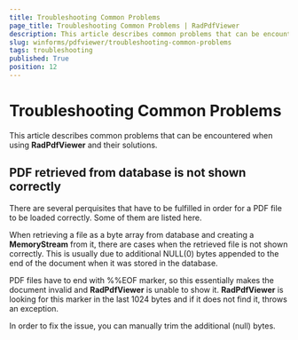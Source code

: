 ```yaml
---
title: Troubleshooting Common Problems
page_title: Troubleshooting Common Problems | RadPdfViewer
description: This article describes common problems that can be encountered when using RadPdfViewer and their solutions.
slug: winforms/pdfviewer/troubleshooting-common-problems
tags: troubleshooting
published: True
position: 12
---
```


# Troubleshooting Common Problems

This article describes common problems that can be encountered when using __RadPdfViewer__ and their solutions.

## PDF retrieved from database is not shown correctly

There are several perquisites that have to be fulfilled in order for a PDF file to be loaded correctly. Some of them are listed here.

When retrieving a file as a byte array from database and creating a __MemoryStream__ from it, there are cases when the retrieved file is not shown correctly. This is usually due to additional NULL(0) bytes appended to the end of the document when it was stored in the database.

PDF files have to end with %%EOF marker, so this essentially makes the document invalid and __RadPdfViewer__ is unable to show it. __RadPdfViewer__ is looking for this marker in the last 1024 bytes and if it does not find it, throws an exception.

In order to fix the issue, you can manually trim the additional (null) bytes. 